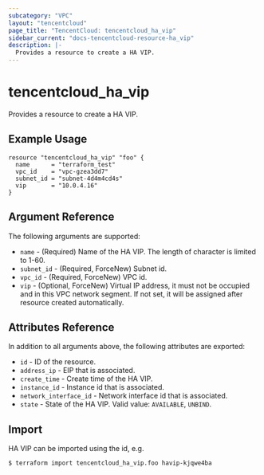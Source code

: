 ```yaml
---
subcategory: "VPC"
layout: "tencentcloud"
page_title: "TencentCloud: tencentcloud_ha_vip"
sidebar_current: "docs-tencentcloud-resource-ha_vip"
description: |-
  Provides a resource to create a HA VIP.
---
```


# tencentcloud_ha_vip

Provides a resource to create a HA VIP.

## Example Usage

```hcl
resource "tencentcloud_ha_vip" "foo" {
  name      = "terraform_test"
  vpc_id    = "vpc-gzea3dd7"
  subnet_id = "subnet-4d4m4cd4s"
  vip       = "10.0.4.16"
}
```

## Argument Reference

The following arguments are supported:

* `name` - (Required) Name of the HA VIP. The length of character is limited to 1-60.
* `subnet_id` - (Required, ForceNew) Subnet id.
* `vpc_id` - (Required, ForceNew) VPC id.
* `vip` - (Optional, ForceNew) Virtual IP address, it must not be occupied and in this VPC network segment. If not set, it will be assigned after resource created automatically.

## Attributes Reference

In addition to all arguments above, the following attributes are exported:

* `id` - ID of the resource.
* `address_ip` - EIP that is associated.
* `create_time` - Create time of the HA VIP.
* `instance_id` - Instance id that is associated.
* `network_interface_id` - Network interface id that is associated.
* `state` - State of the HA VIP. Valid value: `AVAILABLE`, `UNBIND`.


## Import

HA VIP can be imported using the id, e.g.

```
$ terraform import tencentcloud_ha_vip.foo havip-kjqwe4ba
```

